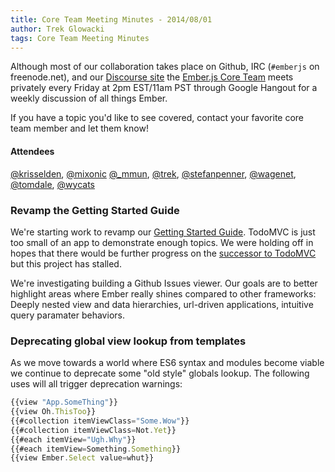 ```yaml
---
title: Core Team Meeting Minutes - 2014/08/01
author: Trek Glowacki
tags: Core Team Meeting Minutes
---
```


Although most of our collaboration takes place on Github, IRC
(`#emberjs` on freenode.net), and our [Discourse site](http://discuss.emberjs.com/)
the [Ember.js Core Team](/team) meets privately every
Friday at 2pm EST/11am PST through Google Hangout for a weekly
discussion of all things Ember.

If you have a topic you'd like to see covered, contact your favorite
core team member and let them know!

#### Attendees

<!--   [@ebryn](https://twitter.com/ebryn),
  [@krisselden](https://twitter.com/krisselden),
  [@machty](https://twitter.com/machty),
  [@mixonic](https://twitter.com/mixonic)
  [@_mmun](https://twitter.com/_mmun),
  [@rwjblue](https://twitter.com/rwjblue),
  [@trek](https://twitter.com/trek),
  [@stefanpenner](https://twitter.com/stefanpenner),
  [@wagenet](https://twitter.com/wagenet),
  [@tomdale](https://twitter.com/tomdale),
  [@wifelette](https://twitter.com/wifelette),
  [@wycats](https://twitter.com/wycats) -->

[@krisselden](https://twitter.com/krisselden),
[@mixonic](https://twitter.com/mixonic)
[@_mmun](https://twitter.com/_mmun),
[@trek](https://twitter.com/trek),
[@stefanpenner](https://twitter.com/stefanpenner),
[@wagenet](https://twitter.com/wagenet),
[@tomdale](https://twitter.com/tomdale),
[@wycats](https://twitter.com/wycats)

### Revamp the Getting Started Guide
We're starting work to revamp
our [Getting Started Guide](http://emberjs.com/guides/getting-started/).
TodoMVC is just too small of an app to demonstrate enough topics. We were
holding off in hopes that there would be further progress on the [successor
to TodoMVC](https://github.com/tastejs/TasteApp) but this project has stalled.

We're investigating building a Github Issues viewer. Our goals are to better
highlight areas where Ember really shines compared to other frameworks: Deeply
nested view and data hierarchies, url-driven applications, intuitive
query paramater behaviors.

### Deprecating global view lookup from templates
As we move towards a world where ES6 syntax and modules
become viable we continue to deprecate some "old style"
globals lookup. The following uses will all trigger
deprecation warnings:

```javascript
{{view "App.SomeThing"}}
{{view Oh.ThisToo}}
{{#collection itemViewClass="Some.Wow"}}
{{#collection itemViewClass=Not.Yet}}
{{#each itemView="Ugh.Why"}}
{{#each itemView=Something.Something}}
{{view Ember.Select value=whut}}
```
